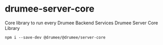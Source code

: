# drumee-server-core
Core library to run every Drumee Backend Services
Drumee Server Core Library
```console
npm i --save-dev @drumee/@drumee/server-core
```
